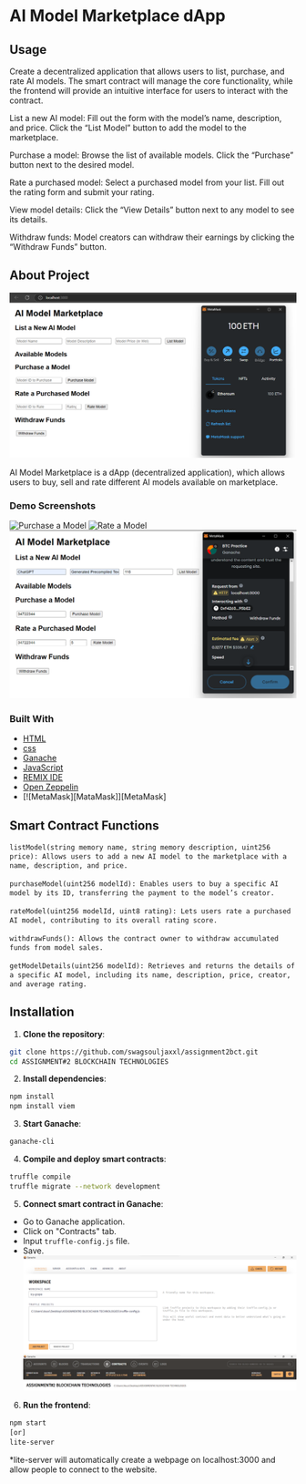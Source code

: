 # AI Model Marketplace dApp

## Usage
Create a decentralized application that allows users to list, 
purchase, and rate AI models. The smart contract will manage the 
core functionality, while the frontend will provide an intuitive 
interface for users to interact with the contract.

List a new AI model:
Fill out the form with the model’s name, description, and price.
Click the “List Model” button to add the model to the marketplace.

Purchase a model:
Browse the list of available models.
Click the “Purchase” button next to the desired model.

Rate a purchased model:
Select a purchased model from your list.
Fill out the rating form and submit your rating.

View model details:
Click the “View Details” button next to any model to see its details.

Withdraw funds:
Model creators can withdraw their earnings by clicking the “Withdraw Funds” button.

## About Project
![FrontEnd Page](SCREENSHOTS/{BE7AB008-C54E-49DE-A418-15813692202B}.png)

AI Model Marketplace is a dApp (decentralized application), which allows users to buy, sell and rate different AI models available on marketplace.

### Demo Screenshots
![Purchase a Model](SCREENSHOTS/{PurchaseModel-ezgif.com-video-to-gif-converter}.gif)
![Rate a Model](SCREENSHOTS/{RateaModel-ezgif.com-video-to-gif-converter}.gif)
![Withdraw Funds](SCREENSHOTS/{3357FE6B-207A-4476-821D-91588ED6D1E3}.png)

### Built With

* [HTML](https://html.spec.whatwg.org/)
* [css](https://www.w3.org/Style/CSS/)
* [Ganache](https://archive.trufflesuite.com/ganache/)
* [JavaScript](https://ecma-international.org/publications-and-standards/standards/ecma-262/)
* [REMIX IDE](https://remix.ethereum.org/)
* [Open Zeppelin](https://wizard.openzeppelin.com/#custom)
* [![MetaMask][MataMask]][MetaMask]

## Smart Contract Functions

```
listModel(string memory name, string memory description, uint256 price): Allows users to add a new AI model to the marketplace with a name, description, and price.

purchaseModel(uint256 modelId): Enables users to buy a specific AI model by its ID, transferring the payment to the model’s creator.

rateModel(uint256 modelId, uint8 rating): Lets users rate a purchased AI model, contributing to its overall rating score.

withdrawFunds(): Allows the contract owner to withdraw accumulated funds from model sales.

getModelDetails(uint256 modelId): Retrieves and returns the details of a specific AI model, including its name, description, price, creator, and average rating.
```

## Installation 

1. **Clone the repository**: 
``` bash 
git clone https://github.com/swagsouljaxxl/assignment2bct.git
cd ASSIGNMENT#2 BLOCKCHAIN TECHNOLOGIES 
```
2. **Install dependencies**:
```bash
npm install 
npm install viem
```
3. **Start Ganache**:
```bash
ganache-cli
```
4. **Compile and deploy smart contracts**:
```bash
truffle compile
truffle migrate --network development
```
5. **Connect smart contract in Ganache**:
- Go to Ganache application.
- Click on "Contracts" tab.
- Input `truffle-config.js` file.
- Save.
![Connceting smart contract](SCREENSHOTS/{F34A1178-3BC3-461C-ACFA-E7F60BD2E013}.png)
![Contract in Ganache](SCREENSHOTS/{D987BD9A-76C8-4BBF-A21F-D2660C8E27EB}.png)


6. **Run the frontend**:
```bash
npm start 
[or]
lite-server
```
*lite-server will automatically create a webpage on localhost:3000 and allow people to connect to the website.